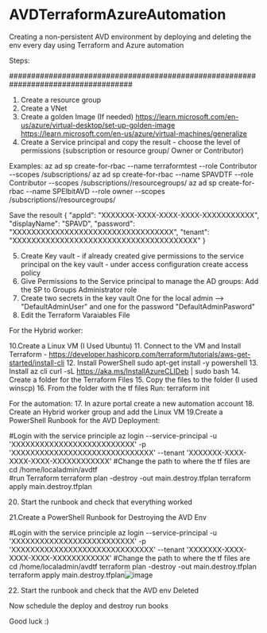 # AVDTerraformAzureAutomation
Creating a non-persistent AVD environment by deploying and deleting the env every day using Terraform and Azure automation


Steps: 

####################################################################################
1. Create a resource group 
2. Create a VNet
3. Create a golden Image (If needed) 
https://learn.microsoft.com/en-us/azure/virtual-desktop/set-up-golden-image
https://learn.microsoft.com/en-us/azure/virtual-machines/generalize
4. Create a Service principal  and copy the result - choose the level of permissions (subscription or resource group/ Owner or Contributor)

Examples: 
az ad sp create-for-rbac --name terraformtest --role Contributor --scopes /subscriptions/<SubID>
az ad sp create-for-rbac --name SPAVDTF --role Contributor --scopes /subscriptions/<SubID>/resourcegroups/<RGname>
az ad sp create-for-rbac --name SPElbitAVD --role owner --scopes /subscriptions/<SubID>/resourcegroups/<RGname>

Save the resoult
{
  "appId": "XXXXXXX-XXXX-XXXX-XXXX-XXXXXXXXXXX",
  "displayName": "SPAVD",
  "password": "XXXXXXXXXXXXXXXXXXXXXXXXXXXXXXXXXX",
  "tenant": "XXXXXXXXXXXXXXXXXXXXXXXXXXXXXXXXXXXXXXX"
}

5. Create Key vault - if already created give permissions to the service principal on the key vault  - under access configuration create access policy 
6. Give Permissions to the Service principal to manage the AD groups: Add the SP to Groups Administrator role 
7. Create two secrets in the key vault One for the local admin --> "DefaultAdminUser" and one for the password "DefaultAdminPasword"
8. Edit the Terraform Varaiables File


For the Hybrid worker: 

10.Create a Linux VM  (I Used Ubuntu)
11. Connect to the VM and Install Terraform - https://developer.hashicorp.com/terraform/tutorials/aws-get-started/install-cli 
12. Install PowerShell
sudo apt-get install -y powershell
13. Install az cli
curl -sL https://aka.ms/InstallAzureCLIDeb | sudo bash
14. Create a folder for the Terraform Files
15. Copy the files to the folder (I used winscp)
16. From the folder with the tf files Run:
terraform init

For the automation: 
17. In azure portal create a new automation account
18. Create an Hybrid worker group and add the Linux VM
19.Create a PowerShell Runbook for the AVD Deployment:


#Login with the service principle
az login --service-principal -u 'XXXXXXXXXXXXXXXXXXXXXXXXXX' -p 'XXXXXXXXXXXXXXXXXXXXXXXXXXXXXX' --tenant 'XXXXXXX-XXXX-XXXX-XXXX-XXXXXXXXXXXX'
#Change the path to where the tf files are
cd /home/localadmin/avdtf  
#run Terraform
terraform plan -destroy -out main.destroy.tfplan
terraform apply main.destroy.tfplan

20. Start the runbook and check that everything worked

21.Create a PowerShell Runbook for Destroying the AVD Env 

#Login with the service principle
az login --service-principal -u 'XXXXXXXXXXXXXXXXXXXXXXXXXX' -p 'XXXXXXXXXXXXXXXXXXXXXXXXXXXXXX' --tenant 'XXXXXXX-XXXX-XXXX-XXXX-XXXXXXXXXXXX'
#Change the path to where the tf files are
cd /home/localadmin/avdtf
terraform plan -destroy -out main.destroy.tfplan
terraform apply main.destroy.tfplan![image](https://user-images.githubusercontent.com/47793710/224740837-fcb63e10-a00d-481b-9f33-7b6b5f8066a3.png)


22. Start the runbook and check that the AVD env Deleted 


Now schedule the deploy and destroy run books 

Good luck :)












